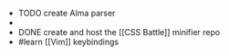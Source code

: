 - TODO create Alma parser
-
- DONE create and host the [[CSS Battle]] minifier repo
- #learn [[Vim]] keybindings